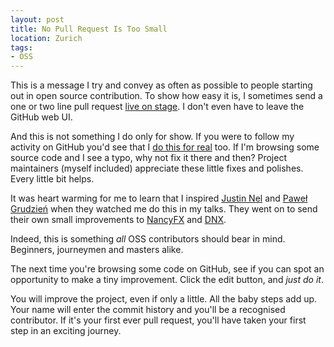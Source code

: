 ```yaml
---
layout: post
title: No Pull Request Is Too Small
location: Zurich
tags:
- OSS
---
```

This is a message I try and convey as often as possible to people starting out in open source contribution. To show how easy it is, I sometimes send a one or two line pull request [live on stage](https://www.youtube.com/watch?v=1v091LSnThE&t=36m4s). I don't even have to leave the GitHub web UI.

And this is not something I do only for show. If you were to follow my activity on GitHub you'd see that I [do this for real](https://github.com/damianh/LibLog/pull/86/files) too. If I'm browsing some source code and I see a typo, why not fix it there and then? Project maintainers (myself included) appreciate these little fixes and polishes. Every little bit helps.

It was heart warming for me to learn that I inspired [Justin Nel](https://twitter.com/Cyberlane) and [Paweł Grudzień](https://twitter.com/BleedingNEdge) when they watched me do this in my talks. They went on to send their own small improvements to [NancyFX](https://github.com/NancyFx/Nancy.Demo.Samples/pull/3) and [DNX](https://github.com/aspnet/dnx/pull/2936).

Indeed, this is something *all* OSS contributors should bear in mind. Beginners, journeymen and masters alike.

The next time you're browsing some code on GitHub, see if you can spot an opportunity to make a tiny improvement. Click the edit button, and *just do it*.

You will improve the project, even if only a little. All the baby steps add up. Your name will enter the commit history and you'll be a recognised contributor. If it's your first ever pull request, you'll have taken your first step in an exciting journey.
